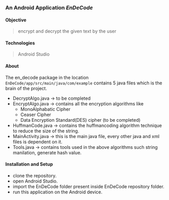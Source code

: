 ### An Android Application *EnDeCode*

#### Objective
> encrypt and decrypt the given text by the user

#### Technologies
> Android Studio

#### About
The en_decode package in the location ``EnDeCode/app/src/main/java/com/example`` contains 5 java files which is the brain of the project.
- DecryptAlgo.java -> to be completed
- EncryptAlgo.java -> contains all the encryption algorithms like  
  - MonoAlphabatic Cipher
  - Ceaser Cipher
  - Data Encryption Standard(DES) cipher (to be completed)
- HuffmanCode.java -> contains the huffmancoding algorithm technique to reduce the size of the string.
- MainActivity.java -> this is the main java file, every other java and xml files is dependent on it.
- Tools.java -> contains tools used in the above algorithms such string manilation, generate hash value.

#### Installation and Setup
- clone the repository.
- open Android Studio.
- import the EnDeCode folder present inside EnDeCode repository folder.
- run this application on the Android device.
